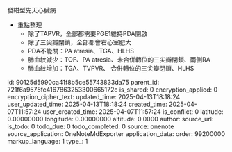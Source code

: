 發紺型先天心臟病

- 重點整理
  - 除了TAPVR，全部都需要PGE1維持PDA開啟
  - 除了三尖瓣閉鎖，全部都會右心室肥大
  - PDA不能關：PA atresia、TGA、HLHS
  - 肺血紋減少：TOF、PA atresia、未合併轉位的三尖瓣閉鎖、兩側RA
  - 肺血紋增加：TGA、TVPVR、 合併轉位的三尖瓣閉鎖、HLHS



id: 90125d5990ca41f8b5ce55743833da75
parent_id: 721f6a9575fc4167863253300665172c
is_shared: 0
encryption_applied: 0
encryption_cipher_text: 
updated_time: 2025-04-13T18:18:24
user_updated_time: 2025-04-13T18:18:24
created_time: 2025-04-07T11:57:24
user_created_time: 2025-04-07T11:57:24
is_conflict: 0
latitude: 0.00000000
longitude: 0.00000000
altitude: 0.0000
author: 
source_url: 
is_todo: 0
todo_due: 0
todo_completed: 0
source: onenote
source_application: OneNoteMdExporter
application_data: 
order: 99200000
markup_language: 1
type_: 1